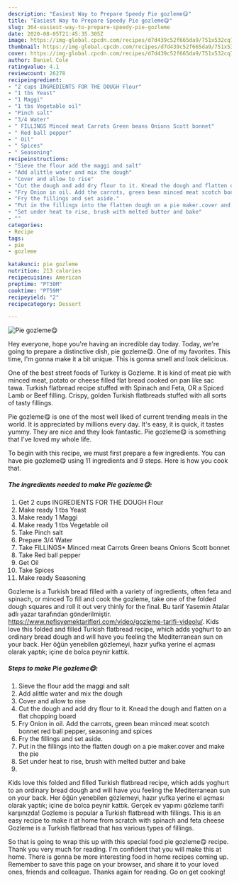 ```yaml
---
description: "Easiest Way to Prepare Speedy Pie gozleme😋"
title: "Easiest Way to Prepare Speedy Pie gozleme😋"
slug: 364-easiest-way-to-prepare-speedy-pie-gozleme
date: 2020-08-05T21:45:35.305Z
image: https://img-global.cpcdn.com/recipes/d7d439c52f665da9/751x532cq70/pie-gozleme😋-recipe-main-photo.jpg
thumbnail: https://img-global.cpcdn.com/recipes/d7d439c52f665da9/751x532cq70/pie-gozleme😋-recipe-main-photo.jpg
cover: https://img-global.cpcdn.com/recipes/d7d439c52f665da9/751x532cq70/pie-gozleme😋-recipe-main-photo.jpg
author: Daniel Cole
ratingvalue: 4.1
reviewcount: 26278
recipeingredient:
- "2 cups INGREDIENTS FOR THE DOUGH Flour"
- "1 tbs Yeast"
- "1 Maggi"
- "1 tbs Vegetable oil"
- "Pinch salt"
- "3/4 Water"
- " FILLINGS Minced meat Carrots Green beans Onions Scott bonnet"
- " Red ball pepper"
- " Oil"
- " Spices"
- " Seasoning"
recipeinstructions:
- "Sieve the flour add the maggi and salt"
- "Add alittle water and mix the dough"
- "Cover and allow to rise"
- "Cut the dough and add dry flour to it. Knead the dough and flatten on a flat chopping board"
- "Fry Onion in oil. Add the carrots, green bean minced meat scotch bonnet red ball pepper, seasoning and spices"
- "Fry the fillings and set aside."
- "Put in the fillings into the flatten dough on a pie maker.cover and make the pie"
- "Set under heat to rise, brush with melted butter and bake"
- ""
categories:
- Recipe
tags:
- pie
- gozleme

katakunci: pie gozleme 
nutrition: 213 calories
recipecuisine: American
preptime: "PT30M"
cooktime: "PT59M"
recipeyield: "2"
recipecategory: Dessert

---
```



![Pie gozleme😋](https://img-global.cpcdn.com/recipes/d7d439c52f665da9/751x532cq70/pie-gozleme😋-recipe-main-photo.jpg)

Hey everyone, hope you're having an incredible day today. Today, we're going to prepare a distinctive dish, pie gozleme😋. One of my favorites. This time, I'm gonna make it a bit unique. This is gonna smell and look delicious.

One of the best street foods of Turkey is Gozleme. It is kind of meat pie with minced meat, potato or cheese filled flat bread cooked on pan like sac tawa. Turkish flatbread recipe stuffed with Spinach and Feta, OR a Spiced Lamb or Beef filling. Crispy, golden Turkish flatbreads stuffed with all sorts of tasty fillings.

Pie gozleme😋 is one of the most well liked of current trending meals in the world. It is appreciated by millions every day. It's easy, it is quick, it tastes yummy. They are nice and they look fantastic. Pie gozleme😋 is something that I've loved my whole life.


To begin with this recipe, we must first prepare a few ingredients. You can have pie gozleme😋 using 11 ingredients and 9 steps. Here is how you cook that.

<!--inarticleads1-->

##### The ingredients needed to make Pie gozleme😋:

1. Get 2 cups INGREDIENTS FOR THE DOUGH Flour
1. Make ready 1 tbs Yeast
1. Make ready 1 Maggi
1. Make ready 1 tbs Vegetable oil
1. Take Pinch salt
1. Prepare 3/4 Water
1. Take  FILLINGS* Minced meat Carrots Green beans Onions Scott bonnet
1. Take  Red ball pepper
1. Get  Oil
1. Take  Spices
1. Make ready  Seasoning


Gozleme is a Turkish bread filled with a variety of ingredients, often feta and spinach, or minced To fill and cook the gozleme, take one of the folded dough squares and roll it out very thinly for the final. Bu tarif Yasemin Atalar adlı yazar tarafından gönderilmiştir. https://www.nefisyemektarifleri.com/video/gozleme-tarifi-videolu/. Kids love this folded and filled Turkish flatbread recipe, which adds yoghurt to an ordinary bread dough and will have you feeling the Mediterranean sun on your back. Her öğün yenebilen gözlemeyi, hazır yufka yerine el açması olarak yaptık; içine de bolca peynir kattık. 

<!--inarticleads2-->

##### Steps to make Pie gozleme😋:

1. Sieve the flour add the maggi and salt
1. Add alittle water and mix the dough
1. Cover and allow to rise
1. Cut the dough and add dry flour to it. Knead the dough and flatten on a flat chopping board
1. Fry Onion in oil. Add the carrots, green bean minced meat scotch bonnet red ball pepper, seasoning and spices
1. Fry the fillings and set aside.
1. Put in the fillings into the flatten dough on a pie maker.cover and make the pie
1. Set under heat to rise, brush with melted butter and bake
1. 


Kids love this folded and filled Turkish flatbread recipe, which adds yoghurt to an ordinary bread dough and will have you feeling the Mediterranean sun on your back. Her öğün yenebilen gözlemeyi, hazır yufka yerine el açması olarak yaptık; içine de bolca peynir kattık. Gerçek ev yapımı gözleme tarifi karşınızda! Gozleme is popular a Turkish flatbread with fillings. This is an easy recipe to make it at home from scratch with spinach and feta cheese Gozleme is a Turkish flatbread that has various types of fillings. 

So that is going to wrap this up with this special food pie gozleme😋 recipe. Thank you very much for reading. I'm confident that you will make this at home. There is gonna be more interesting food in home recipes coming up. Remember to save this page on your browser, and share it to your loved ones, friends and colleague. Thanks again for reading. Go on get cooking!
